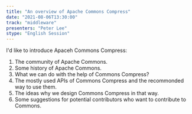 ```yaml
---
title: "An overview of Apache Commons Compress"
date: "2021-08-06T13:30:00" 
track: "middleware"
presenters: "Peter Lee"
stype: "English Session"
---
```

I'd like to introduce Apaceh Commons Compress: 

 1. The community of Apache Commons.
 2. Some history of Apache Commons.
 3. What we can do with the help of Commons Compress?
 4. The mostly used APIs of Commons Compress and the recommonded way to use them.
 5. The ideas why we design Commons Compress in that way.
 6. Some suggestions for potential contributors who want to contribute to Commons.